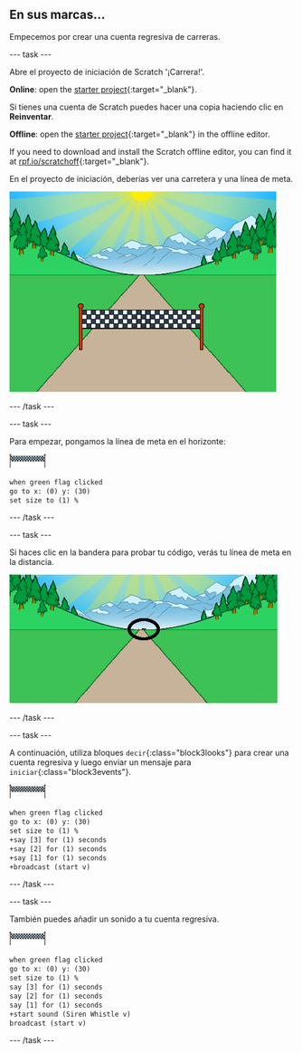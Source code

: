 ## En sus marcas...

Empecemos por crear una cuenta regresiva de carreras.

--- task ---

Abre el proyecto de iniciación de Scratch '¡Carrera!'.

**Online**: open the [starter project](https://rpf.io/sprint-on){:target="_blank"}.

Si tienes una cuenta de Scratch puedes hacer una copia haciendo clic en **Reinventar**.

**Offline**: open the [starter project](https://rpf.io/p/en/sprint-go){:target="_blank"} in the offline editor.

If you need to download and install the Scratch offline editor, you can find it at [rpf.io/scratchoff](https://rpf.io/scratchoff){:target="_blank"}.

En el proyecto de iniciación, deberías ver una carretera y una línea de meta.

![proyectos de iniciación](images/sprint-starter.png)

--- /task ---

--- task ---

Para empezar, pongamos la línea de meta en el horizonte:

![objeto línea de meta](images/finish-line-sprite.png)

```blocks3
when green flag clicked
go to x: (0) y: (30)
set size to (1) %
```

--- /task ---

--- task ---

Si haces clic en la bandera para probar tu código, verás tu línea de meta en la distancia.

![línea de meta en la distancia](images/sprint-line-start-test-annotated.png)

--- /task ---

--- task ---

A continuación, utiliza bloques `decir`{:class="block3looks"} para crear una cuenta regresiva y luego enviar un mensaje para `iniciar`{:class="block3events"}.

![objeto línea de meta](images/finish-line-sprite.png)

```blocks3
when green flag clicked
go to x: (0) y: (30)
set size to (1) %
+say [3] for (1) seconds
+say [2] for (1) seconds
+say [1] for (1) seconds
+broadcast (start v)
```

--- /task ---

--- task ---

También puedes añadir un sonido a tu cuenta regresiva.

![objeto línea de meta](images/finish-line-sprite.png)

```blocks3
when green flag clicked
go to x: (0) y: (30)
set size to (1) %
say [3] for (1) seconds
say [2] for (1) seconds
say [1] for (1) seconds
+start sound (Siren Whistle v)
broadcast (start v)
```

--- /task ---
